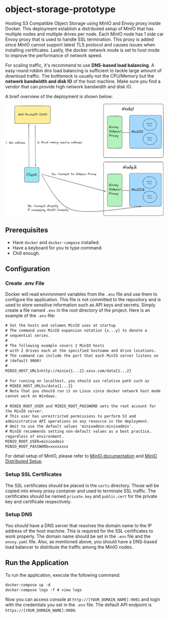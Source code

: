 # object-storage-prototype

Hosting S3 Compatible Object Storage using MinIO and Envoy proxy inside Docker. This deployment establish a distributed setup of MinIO that has multiple nodes and multiple drives per node. Each MinIO node has 1 side car Envoy proxy that is used to handle SSL termination. This proxy is added since MinIO cannot support latest TLS protocol and causes issues when installing certificates. Lastly, the docker network mode is set to host mode to improve the performance of network speed.

For scaling traffic, it's recommend to use **DNS-based load balancing**. A easy round robbin dns load balancing is sufficient to tackle large amount of download traffic. The bottleneck is usually not the CPU/Memory but the **network bandwidth and disk IO** of the host machine. Make sure you find a vendor that can provide high network bandwidth and disk IO.

A breif overview of the deployment is shown below:

![alt](docs/arch.png)

## **Prerequisites**

- Have `docker` and `docker-compose` installed.
- Have a keyboard for you to type command.
- Chill enough.

## **Configuration**

### **Create .env File**

Docker will read environment variables from the `.env` file and use them to configure the application.
This file is not committed to the repository and is used to store sensitive information such as API keys and secrets. Simply create a file named `.env` in the root directory of the project. Here is an example of the `.env` file:

```shell
# Set the hosts and volumes MinIO uses at startup
# The command uses MinIO expansion notation {x...y} to denote a
# sequential series.
#
# The following example covers 2 MinIO hosts
# with 2 drives each at the specified hostname and drive locations.
# The command can include the port that each MinIO server listens on
# (default 9000)
#
MINIO_HOST_URLS=http://minio{1...2}.xxxx.com/data{1...2}

# For running on localhost, you should use relative path such as
# MINIO_HOST_URLS=/data{1...2}
# Note that you should run it on Linux since docker network host mode  cannot work on Windows.

# MINIO_ROOT_USER and MINIO_ROOT_PASSWORD sets the root account for the MinIO server.
# This user has unrestricted permissions to perform S3 and administrative API operations on any resource in the deployment.
# Omit to use the default values 'minioadmin:minioadmin'.
# MinIO recommends setting non-default values as a best practice, regardless of environment.
MINIO_ROOT_USER=minioadmin
MINIO_ROOT_PASSWORD=xxxxxxxx
```

For detail setup of MinIO, please refer to [MinIO documentation](https://github.com/minio/minio/tree/master/docs/docker)
and [MinIO Distributed Setup](https://github.com/minio/minio/tree/master/docs/distributed#expanding-existing-distributed-setup).


### **Setup SSL Certificates**

The SSL certificates should be placed in the `certs` directory. Those will be copied into envoy proxy container and used to terminate SSL traffic. The certificates should be named `private.key` and `public.cert` for the private key and certificate respectively.


### **Setup DNS**

You should have a DNS server that resolves the domain name to the IP address of the host machine. This is required for the SSL certificates to work properly. The domain name should be set in the `.env` file and the `envoy.yaml` file. Also, as mentioned above, you should have a DNS-based load balancer to distribute the traffic among the MinIO nodes.

## **Run the Application**

To run the application, execute the following command:

```shell
docker-compose up -d
docker-compose logs -f # view logs
```

Now you can access console at `http://[YOUR_DOMAIN_NAME]:9001` and login with the credentials you set in the `.env` file.
The default API endpoint is `https://[YOUR_DOMAIN_NAME]:9000`.
